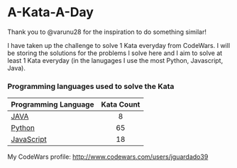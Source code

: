 # A-Kata-A-Day

Thank you to @varunu28 for the inspiration to do something similar!

I have taken up the challenge to solve 1 Kata everyday from CodeWars. I will be storing the solutions for the problems I solve here and I aim to solve at least 1 Kata everyday (in the lanugages I use the most Python, Javascript, Java).

### Programming languages used to solve the Kata


|    Programming Language  |    Kata Count  | 
|----------|:-------------:|
| [JAVA](https://github.com/jguardado39/A-Kata-A-Day/tree/master/Java) | 8 | 
| [Python](https://github.com/jguardado39/A-Kata-A-Day/tree/master/Python) | 65 | 
| [JavaScript](https://github.com/jguardado39/A-Kata-A-Day/tree/master/JavaScript) | 18 | 

My CodeWars profile: http://www.codewars.com/users/jguardado39
